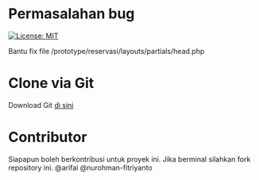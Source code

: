 # Permasalahan bug
[![License: MIT](https://img.shields.io/badge/License-MIT-yellow.svg)](https://opensource.org/licenses/MIT)

Bantu fix file /prototype/reservasi/layouts/partials/head.php

# Clone via Git
Download Git [di sini](https://git-scm.com/downloads)

# Contributor
Siapapun boleh berkontribusi untuk proyek ini. Jika berminal silahkan fork repository ini.
@arifai
@nurohman-fitriyanto

